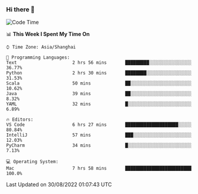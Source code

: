 ### Hi there 👋


<!--START_SECTION:waka-->
![Code Time](http://img.shields.io/badge/Code%20Time-684%20hrs%2033%20mins-blue)

📊 **This Week I Spent My Time On** 

```text
⌚︎ Time Zone: Asia/Shanghai

💬 Programming Languages: 
Text                     2 hrs 56 mins       █████████░░░░░░░░░░░░░░░░   36.77% 
Python                   2 hrs 30 mins       ████████░░░░░░░░░░░░░░░░░   31.53% 
Scala                    50 mins             ██░░░░░░░░░░░░░░░░░░░░░░░   10.62% 
Java                     39 mins             ██░░░░░░░░░░░░░░░░░░░░░░░   8.32% 
YAML                     32 mins             █░░░░░░░░░░░░░░░░░░░░░░░░   6.89%

🔥 Editors: 
VS Code                  6 hrs 27 mins       ████████████████████░░░░░   80.84% 
IntelliJ                 57 mins             ███░░░░░░░░░░░░░░░░░░░░░░   12.03% 
PyCharm                  34 mins             █░░░░░░░░░░░░░░░░░░░░░░░░   7.13%

💻 Operating System: 
Mac                      7 hrs 58 mins       █████████████████████████   100.0%

```


 Last Updated on 30/08/2022 01:07:43 UTC
<!--END_SECTION:waka-->

<!--
**SillyPasty/SillyPasty** is a ✨ _special_ ✨ repository because its `README.md` (this file) appears on your GitHub profile.

Here are some ideas to get you started:

- 🔭 I’m currently working on ...
- 🌱 I’m currently learning ...
- 👯 I’m looking to collaborate on ...
- 🤔 I’m looking for help with ...
- 💬 Ask me about ...
- 📫 How to reach me: ...
- 😄 Pronouns: ...
- ⚡ Fun fact: ...
-->


